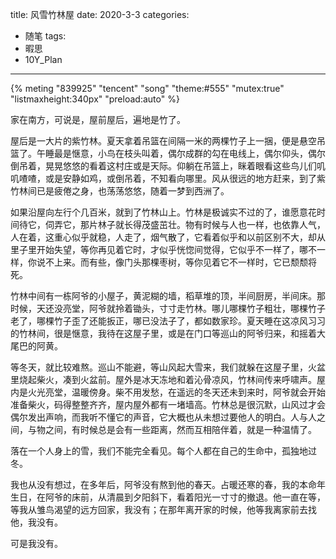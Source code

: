 title: 风雪竹林屋
date: 2020-3-3
categories:
- 随笔
tags:
- 暇思
- 10Y_Plan
---
{% meting "839925" "tencent" "song" "theme:#555" "mutex:true" "listmaxheight:340px" "preload:auto" %}

家在南方，可说是，屋前屋后，遍地是竹了。

屋后是一大片的紫竹林。夏天拿着吊篮在间隔一米的两棵竹子上一捆，便是悬空吊篮了。午睡最是惬意，小鸟在枝头叫着，偶尔成群的勾在电线上，偶尔仰头，偶尔倒吊着，晃晃悠悠的看着这村庄或是天际。仰躺在吊篮上，眯着眼看这些鸟儿们叽叽喳喳，或是安静如鸡，或倒吊着，不知看向哪里。风从很远的地方赶来，到了紫竹林间已是疲倦之身，也荡荡悠悠，随着一梦到西洲了。
<!--more-->

如果沿屋向左行个几百米，就到了竹林山上。竹林是极诚实不过的了，谁愿意花时间待它，伺弄它，那片林子就长得茂盛茁壮。物有时候与人也一样，也依靠人气，人在着，这重心似乎就稳，人走了，烟气散了，它看着似乎和以前区别不大，却从里子里开始失望，等你再见着它时，才似乎恍惚间觉得，它似乎不一样了，哪不一样，你说不上来。而有些，像门头那棵枣树，等你见着它不一样时，它已颓颓将死。

竹林中间有一栋阿爷的小屋子，黄泥糊的墙，稻草堆的顶，半间厨房，半间床。那时候，天还没亮堂，阿爷就拎着锄头，寸寸走竹林。哪儿哪棵竹子粗壮，哪棵竹子老了，哪棵竹子歪了还能扳正，哪已没法子了，都如数家珍。夏天睡在这凉风习习的竹林间，很是惬意，我待在这屋子里，或是在门口等巡山的阿爷归来，和摇着大尾巴的阿黄。

等冬天，就比较难熬。巡山不能避，等山风起大雪来，我们就躲在这屋子里，火盆里烧起柴火，凑到火盆前。屋外是冰天冻地和着沁骨凉风，竹林间传来呼啸声。屋内是火光亮堂，温暖傍身。柴不用发愁，在遥远的冬天还未到来时，阿爷就会开始准备柴火，码得整整齐齐，屋内屋外都有一堵墙高。竹林总是很沉默，山风过才会偶尔发出声响，而我听不懂它的声音，它大概也从未想过要他人的明白。人与人之间，与物之间，有时候总是会有一些距离，然而互相陪伴着，就是一种温情了。

落在一个人身上的雪，我们不能完全看见。每个人都在自己的生命中，孤独地过冬。

我也从没有想过，在多年后，阿爷没有熬到他的春天。占暖还寒的春，我的本命年生日，在阿爷的床前，从清晨到夕阳斜下，看着阳光一寸寸的撤退。他一直在等，等我从雏鸟渴望的远方回家，我没有；在那年离开家的时候，他等我离家前去找他，我没有。

可是我没有。



